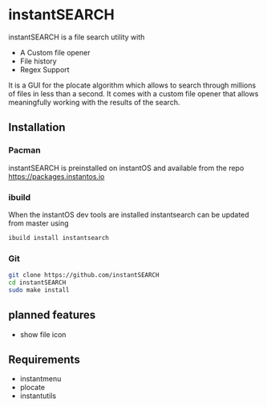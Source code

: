 # instantSEARCH

instantSEARCH is a file search utility with

- A Custom file opener
- File history
- Regex Support

It is a GUI for the plocate algorithm which allows to search through millions of files in less than a second. It comes with a custom file opener that allows meaningfully working with the results of the search.

## Installation 

### Pacman

instantSEARCH is preinstalled on instantOS and available from the repo https://packages.instantos.io

### ibuild

When the instantOS dev tools are installed instantsearch can be updated from master using 
```sh
ibuild install instantsearch
```

### Git
```sh
git clone https://github.com/instantSEARCH
cd instantSEARCH
sudo make install
```

## planned features

- show file icon

## Requirements

- instantmenu
- plocate
- instantutils
